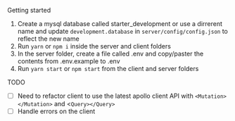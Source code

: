 Getting started

1.  Create a mysql database called starter_development or use a dirrerent name and update `development.database` in `server/config/config.json` to reflect the new name
2.  Run `yarn` or `npm i` inside the server and client folders
3.  In the server folder, create a file called .env and copy/paster the contents from .env.example to .env
4.  Run `yarn start` or `npm start` from the client and server folders

TODO

- [ ] Need to refactor client to use the latest apollo client API with `<Mutation></Mutation>` and <`Query></Query>`
- [ ] Handle errors on the client
